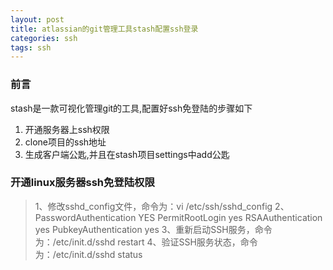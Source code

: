 ```yaml
---
layout: post
title: atlassian的git管理工具stash配置ssh登录
categories: ssh
tags: ssh
---
```


### 前言

stash是一款可视化管理git的工具,配置好ssh免登陆的步骤如下
1. 开通服务器上ssh权限
2. clone项目的ssh地址
3. 生成客户端公匙,并且在stash项目settings中add公匙

### 开通linux服务器ssh免登陆权限

> 1、修改sshd_config文件，命令为：vi /etc/ssh/sshd_config
> 2、PasswordAuthentication YES
> PermitRootLogin yes
> RSAAuthentication yes
> PubkeyAuthentication yes
> 3、重新启动SSH服务，命令为：/etc/init.d/sshd restart
> 4、验证SSH服务状态，命令为：/etc/init.d/sshd status




